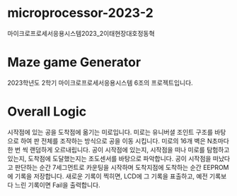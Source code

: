 # microprocessor-2023-2
마이크로프로세서응용시스템2023_2이태현장대호정동혁

# Maze game Generator
2023학년도 2학기 마이크로프로세서응용시스템 6조의 프로젝트입니다.

# Overall Logic
시작점에 있는 공을 도착점에 옮기는 미로입니다.
미로는 유니버셜 조인트 구조를 바탕으로 하여 판 전체를 조작하는 방식으로 공을 이동 시킵니다.
미로의 16개 벽은 N초마다 한 번 씩 랜덤하게 오르내립니다.
공이 시작점에 있는지, 시작점을 떠나 미로를 탐험하고 있는지, 도착점에 도달했는지는 조도센서를 바탕으로 파악합니다.
공이 시작점을 떠났다고 판단하는 순간 7세그먼트로 카운팅을 시작하며 도착지점에 도착하는 순간 EEPROM에 기록을 저장합니다.
새로운 기록이 찍히면, LCD에 그 기록을 표출하고, 예전 기록보다 느린 기록이면 Fail을 출력합니다.
